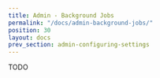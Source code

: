 ```yaml
---
title: Admin - Background Jobs
permalink: "/docs/admin-background-jobs/"
position: 30
layout: docs
prev_section: admin-configuring-settings
---
```


TODO
